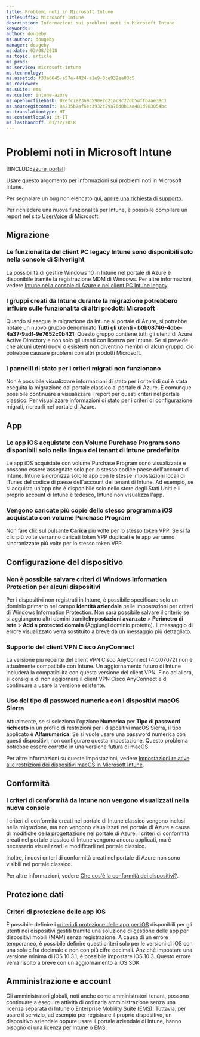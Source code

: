```yaml
---
title: Problemi noti in Microsoft Intune
titlesuffix: Microsoft Intune
description: Informazioni sui problemi noti in Microsoft Intune.
keywords: 
author: dougeby
ms.author: dougeby
manager: dougeby
ms.date: 03/08/2018
ms.topic: article
ms.prod: 
ms.service: microsoft-intune
ms.technology: 
ms.assetid: f33a6645-a57e-4424-a1e9-0ce932ea83c5
ms.reviewer: 
ms.suite: ems
ms.custom: intune-azure
ms.openlocfilehash: 02efc7e2369c590e2d21ac8c27db54ffbaae38c1
ms.sourcegitcommit: 8a235b7af6ec3932c29a76d0b1aa481d983054bc
ms.translationtype: HT
ms.contentlocale: it-IT
ms.lasthandoff: 03/12/2018
---
```

# <a name="known-issues-in-microsoft-intune"></a>Problemi noti in Microsoft Intune


[!INCLUDE[azure_portal](./includes/azure_portal.md)]


Usare questo argomento per informazioni sui problemi noti in Microsoft Intune.

Per segnalare un bug non elencato qui, [aprire una richiesta di supporto](get-support.md).

Per richiedere una nuova funzionalità per Intune, è possibile compilare un report nel sito [UserVoice](https://microsoftintune.uservoice.com/forums/291681-ideas/category/189016-azure-admin-console) di Microsoft.

## <a name="migration"></a>Migrazione

### <a name="intune-legacy-pc-client-features-are-only-available-in-the-silverlight-console"></a>Le funzionalità del client PC legacy Intune sono disponibili solo nella console di Silverlight

La possibilità di gestire Windows 10 in Intune nel portale di Azure è disponibile tramite la registrazione MDM di Windows. Per altre informazioni, vedere [Intune nella console di Azure e nel client PC Intune legacy](https://docs.microsoft.com/intune-classic/deploy-use/intune-on-azure).

### <a name="groups-created-by-intune-during-migration-might-affect-functionality-of-other-microsoft-products"></a>I gruppi creati da Intune durante la migrazione potrebbero influire sulle funzionalità di altri prodotti Microsoft

Quando si esegue la migrazione da Intune al portale di Azure, si potrebbe notare un nuovo gruppo denominato **Tutti gli utenti - b0b08746-4dbe-4a37-9adf-9e7652c0b421**. Questo gruppo contiene tutti gli utenti di Azure Active Directory e non solo gli utenti con licenza per Intune. Se si prevede che alcuni utenti nuovi o esistenti non diventino membri di alcun gruppo, ciò potrebbe causare problemi con altri prodotti Microsoft.

### <a name="status-blades-for-migrated-policies-do-not-work"></a>I pannelli di stato per i criteri migrati non funzionano

Non è possibile visualizzare informazioni di stato per i criteri di cui è stata eseguita la migrazione dal portale classico al portale di Azure. È comunque possibile continuare a visualizzare i report per questi criteri nel portale classico. Per visualizzare informazioni di stato per i criteri di configurazione migrati, ricrearli nel portale di Azure.

## <a name="apps"></a>App

### <a name="ios-volume-purchased-apps-only-available-in-default-intune-tenant-language"></a>Le app iOS acquistate con Volume Purchase Program sono disponibili solo nella lingua del tenant di Intune predefinita
Le app iOS acquistate con volume Purchase Program sono visualizzate e possono essere assegnate solo per lo stesso codice paese dell'account di Intune. Intune sincronizza solo le app con le stesse impostazioni locali di iTunes del codice di paese dell'account del tenant di Intune. Ad esempio, se si acquista un'app che è disponibile solo nello store degli Stati Uniti e il proprio account di Intune è tedesco, Intune non visualizza l'app.

### <a name="multiple-copies-of-the-same-ios-volume-purchase-program-are-uploaded"></a>Vengono caricate più copie dello stesso programma iOS acquistato con volume Purchase Program
Non fare clic sul pulsante **Carica** più volte per lo stesso token VPP. Se si fa clic più volte verranno caricati token VPP duplicati e le app verranno sincronizzate più volte per lo stesso token VPP.


<!-- ## Groups -->

## <a name="device-configuration"></a>Configurazione del dispositivo

### <a name="you-cannot-save-a-windows-information-protection-policy-for-some-devices"></a>Non è possibile salvare criteri di Windows Information Protection per alcuni dispositivi

Per i dispositivi non registrati in Intune, è possibile specificare solo un dominio primario nel campo **Identità aziendale** nelle impostazioni per criteri di Windows Information Protection.
Non sarà possibile salvare il criterio se si aggiungono altri domini tramite**Impostazioni avanzate** > **Perimetro di rete** > **Add a protected domain** (Aggiungi dominio protetto). Il messaggio di errore visualizzato verrà sostituito a breve da un messaggio più dettagliato.

### <a name="cisco-anyconnect-vpn-client-support"></a>Supporto del client VPN Cisco AnyConnect

La versione più recente del client VPN Cisco AnyConnect (4.0.07072) non è attualmente compatibile con Intune.
Un aggiornamento futuro di Intune includerà la compatibilità con questa versione del client VPN. Fino ad allora, si consiglia di non aggiornare il client VPN Cisco AnyConnect e di continuare a usare la versione esistente.

### <a name="using-the-numeric-password-type-with-macos-sierra-devices"></a>Uso del tipo di password numerica con i dispositivi macOS Sierra

Attualmente, se si seleziona l'opzione **Numerica** per **Tipo di password richiesto** in un profilo di restrizioni per i dispositivi macOS Sierra, il tipo applicato è **Alfanumerica**. Se si vuole usare una password numerica con questi dispositivi, non configurare questa impostazione.
Questo problema potrebbe essere corretto in una versione futura di macOS.

Per altre informazioni su queste impostazioni, vedere [Impostazioni relative alle restrizioni dei dispositivi macOS in Microsoft Intune](device-restrictions-macos.md).

## <a name="compliance"></a>Conformità

### <a name="compliance-policies-from-intune-do-not-show-up-in-new-console"></a>I criteri di conformità da Intune non vengono visualizzati nella nuova console

I criteri di conformità creati nel portale di Intune classico vengono inclusi nella migrazione, ma non vengono visualizzati nel portale di Azure a causa di modifiche della progettazione nel portale di Azure. I criteri di conformità creati nel portale classico di Intune vengono ancora applicati, ma è necessario visualizzarli e modificarli nel portale classico.

Inoltre, i nuovi criteri di conformità creati nel portale di Azure non sono visibili nel portale classico.

Per altre informazioni, vedere [Che cos'è la conformità dei dispositivi?](device-compliance.md).

<!-- ## Enrollment -->


## <a name="data-protection"></a>Protezione dati

### <a name="ios-app-protection-policies"></a>Criteri di protezione delle app iOS

È possibile definire i [criteri di protezione delle app per iOS](app-protection-policy-settings-ios.md) disponibili per gli utenti nei dispositivi gestiti tramite una soluzione di gestione delle app per dispositivi mobili (MAM) senza registrazione. A causa di un errore temporaneo, è possibile definire questi criteri solo per le versioni di iOS con una sola cifra decimale e non con più cifre decimali. Anziché impostare una versione minima di iOS 10.3.1, è possibile impostare iOS 10.3. Questo errore verrà risolto a breve con un aggiornamento a iOS SDK.


## <a name="administration-and-accounts"></a>Amministrazione e account

Gli amministratori globali, noti anche come amministratori tenant, possono continuare a eseguire attività di ordinaria amministrazione senza una licenza separata di Intune o Enterprise Mobility Suite (EMS). Tuttavia, per usare il servizio, ad esempio per registrare il proprio dispositivo, un dispositivo aziendale oppure usare il portale aziendale di Intune, hanno bisogno di una licenza per Intune o EMS.

<!-- ## Additional items -->
